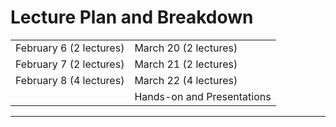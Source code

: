 # Lecture Plan and Breakdown


|                         |                            |
| ----------------------- | -------------------------- |
| February 6 (2 lectures) | March 20 (2 lectures)      |
| February 7 (2 lectures) | March 21 (2 lectures)      |
| February 8 (4 lectures) | March 22 (4 lectures)      |
|                         | Hands-on and Presentations |

---

